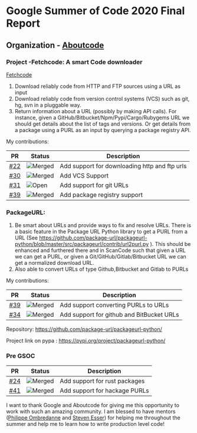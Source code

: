 # Google Summer of Code 2020 Final Report
## Organization - [Aboutcode](https://www.aboutcode.org/)
### Project -Fetchcode: A smart Code downloader
[Fetchcode](https://github.com/nexB/fetchcode)
1) Download reliably code from HTTP and FTP sources using a URL as input
2) Download reliably code from version control systems (VCS) such as git, hg, svn in a pluggable way.
3) Return information about a URL (possibly by making API calls). For instance, given a GitHub/Bitbucket/Npm/Pypi/Cargo/Rubygems URL we should get details about the list of tags and versions. Or get details from a package using a PURL as an input by querying a package registry API.

My contributions: 

| PR       | Status             | Description          |
|-----------------------|-------------------|---------------------|
| [#22](https://github.com/nexB/fetchcode/pull/22) | ![Merged](https://i.imgur.com/YnDnRzm.jpg) | Add support for downloading http and ftp urls |
| [#30](https://github.com/nexB/fetchcode/pull/30) | ![Merged](https://i.imgur.com/YnDnRzm.jpg) | Add VCS Support |
| [#31](https://github.com/nexB/fetchcode/pull/31) | ![Open](https://i.imgur.com/Mjp2nr7.jpg) | Add support for git URLs |
| [#39](https://github.com/nexB/fetchcode/pull/39) | ![Merged](https://i.imgur.com/YnDnRzm.jpg) | Add package registry support |

### PackageURL:

1) Be smart about URLs and provide ways to fix and resolve URLs. There is a basic feature in the Package URL Python library to get a PURL from a URL (See https://github.com/package-url/packageurl-python/blob/master/src/packageurl/contrib/url2purl.py ). This should be enhanced and furthered there and in ScanCode such that given a URL we can get a PURL, or given a Git/GitHub/Gitlab/Bitbucket URL we can get a normalized download URL.
2) Also able to convert URLs of type Github,Bitbucket and Gitlab to PURLs

My contributions: 

| PR       | Status             | Description          |
|-----------------------|-------------------|---------------------|
| [#39](https://github.com/package-url/packageurl-python/pull/39) | ![Merged](https://i.imgur.com/YnDnRzm.jpg) | Add support converting PURLs to URLs |
| [#34](https://github.com/package-url/packageurl-python/pull/34) | ![Merged](https://i.imgur.com/YnDnRzm.jpg) | Add support for github and BitBucket URLs  |

Repository: https://github.com/package-url/packageurl-python/

Project link on pypa : https://pypi.org/project/packageurl-python/

### Pre GSOC

| PR       | Status             | Description          |
|-----------------------|-------------------|---------------------|
| [#24](https://github.com/package-url/packageurl-python/pull/24) | ![Merged](https://i.imgur.com/YnDnRzm.jpg) | Add support for rust packages |
| [#41](https://github.com/package-url/packageurl-python/pull/41) | ![Merged](https://i.imgur.com/YnDnRzm.jpg) | Add support for hackage PURLs  |


I want to thank Google and Aboutcode for giving me this opportunity to work with such an amazing community. I am blessed to have mentors ([Philippe Ombredanne](https://github.com/pombredanne) and [Steven Esser](https://github.com/majurg)) for helping me throughout the summer and help me to learn how to write production level code!
